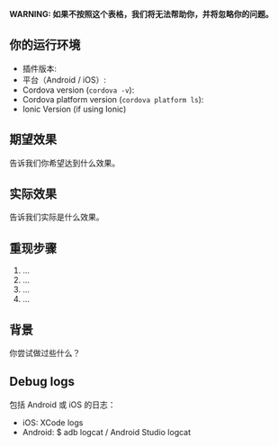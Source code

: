 **WARNING: 如果不按照这个表格，我们将无法帮助你，并将忽略你的问题。**

## 你的运行环境

* 插件版本:
* 平台（Android / iOS）:
* Cordova version (```cordova -v```):
* Cordova platform version (```cordova platform ls```):
* Ionic Version (if using Ionic)

## 期望效果

告诉我们你希望达到什么效果。

## 实际效果

告诉我们实际是什么效果。

## 重现步骤

  1. ...
  2. ...
  3. ...
  4. ...

## 背景

你尝试做过些什么？

## Debug logs

包括 Android 或 iOS 的日志：

  * iOS: XCode logs
  * Android: $ adb logcat / Android Studio logcat
